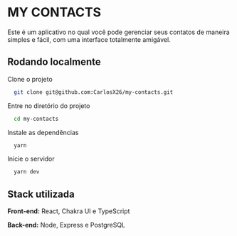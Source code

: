 
# MY CONTACTS

Este é um aplicativo no qual você pode gerenciar seus contatos de maneira simples e fácil, com uma interface totalmente amigável.


## Rodando localmente

Clone o projeto

```bash
  git clone git@github.com:CarlosX26/my-contacts.git
```

Entre no diretório do projeto

```bash
  cd my-contacts
```

Instale as dependências

```bash
  yarn
```

Inicie o servidor

```bash
  yarn dev
```


## Stack utilizada

**Front-end:** React, Chakra UI e TypeScript

**Back-end:** Node, Express e PostgreSQL

